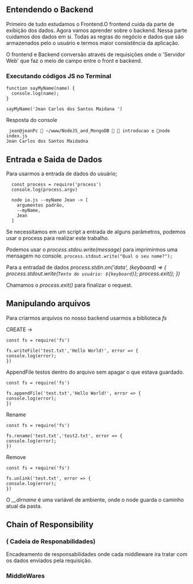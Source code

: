 ## Entendendo o Backend

Primeiro de tudo estudamos o Frontend.O frontend cuida da parte de exibição dos dados. Agora vamos aprender sobre o backend. Nessa parte cuidamos dos dados em si. Todas as regras do negócio e dados que são armazenados pelo o usuário e termos maior consistência da aplicação.

O frontend e Backend conversão através de requisições onde o 'Servidor Web' que faz o meio de campo entre o front e backend.

### Executando códigos JS no Terminal

``` 
function sayMyName(name) {
  console.log(name);
}

sayMyName('Jean Carlos dos Santos Maidana ')
```

Resposta do console

```
 jean@jeanPc  ~/www/NodeJS_and_MongoDB   introducao ± node index.js
Jean Carlos dos Santos Maidadna
```

## Entrada e Saida de Dados
  Para usarmos a entrada de dados do usuário;

  ```
    const process = require('process')
    console.log(process.argv)

    node io.js --myName Jean -> [
      argumentos padrão,
      --myName,
      Jean
    ]
  ```

Se necessitamos em um script a entrada de alguns parâmetros, podemos usar o process para realizar este trabalho.

Podemos usar o *process.stdou.write(message)* para imprimirmos uma mensagem no console.
`
 process.stdout.write("Qual o seu nome?");
 `

Para a entradad de dados *process.stdin.on('data', (keyboard) => {
 process.stdout.write(`Texto do usuário: ${keyboard}`);
 process.exit();
})*

Chamamos o *process.exit()* para finalizar o request.

## Manipulando arquivos
  Para criarmos arquivos no nosso backend usarmos a biblioteca *fs*

  CREATE ->

  ```
  const fs = require('fs')

fs.writeFile('test.txt','Hello World!', error => {
  console.log(error);
})
  ```

  AppendFile testos dentro do arquivo sem apagar  o que estava guardado.
  
  ```
  const fs = require('fs')

fs.appendFile('test.txt','Hello World!', error => {
  console.log(error);
})
  ```

  Rename

  ```
  const fs = require('fs')

fs.rename('test.txt','test2.txt', error => {
  console.log(error);
})
  ```

  Remove

  ```
  const fs = require('fs')

fs.unlink('test.txt', error => {
  console.log(error);
})
  ```

  O *__dirname* é uma variável de ambiente, onde o node guarda o caminho atual da pasta.

## Chain of Responsibility 
### ( Cadeia de Responabilidades)

Encadeamento de responsabilidades onde cada middleware ira tratar com os dados enviados pela requisição.

### MiddleWares